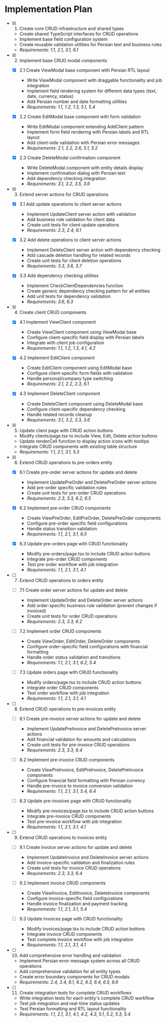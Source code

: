 # Implementation Plan

- [x] 1. Create core CRUD infrastructure and shared types
  - Create shared TypeScript interfaces for CRUD operations
  - Implement base field configuration system
  - Create reusable validation utilities for Persian text and business rules
  - _Requirements: 1.1, 2.1, 3.1, 6.1_

- [x] 2. Implement base CRUD modal components
  - [x] 2.1 Create ViewModal base component with Persian RTL layout
    - Write ViewModal component with draggable functionality and job integration
    - Implement field rendering system for different data types (text, date, currency, status)
    - Add Persian number and date formatting utilities
    - _Requirements: 1.1, 1.2, 1.3, 5.1, 5.4_

  - [x] 2.2 Create EditModal base component with form validation
    - Write EditModal component extending AddClient pattern
    - Implement form field rendering with Persian labels and RTL layout
    - Add client-side validation with Persian error messages
    - _Requirements: 2.1, 2.2, 2.6, 5.1, 5.2_

  - [x] 2.3 Create DeleteModal confirmation component
    - Write DeleteModal component with entity details display
    - Implement confirmation dialog with Persian text
    - Add dependency checking integration
    - _Requirements: 3.1, 3.2, 3.5, 3.6_

- [x] 3. Extend server actions for CRUD operations
  - [x] 3.1 Add update operations to client server actions
    - Implement UpdateClient server action with validation
    - Add business rule validation for client data
    - Create unit tests for client update operations
    - _Requirements: 2.3, 2.4, 6.1_

  - [x] 3.2 Add delete operations to client server actions
    - Implement DeleteClient server action with dependency checking
    - Add cascade deletion handling for related records
    - Create unit tests for client deletion operations
    - _Requirements: 3.3, 3.6, 3.7_

  - [x] 3.3 Add dependency checking utilities
    - Implement CheckClientDependencies function
    - Create generic dependency checking pattern for all entities
    - Add unit tests for dependency validation
    - _Requirements: 3.6, 6.3_

- [x] 4. Create client CRUD components
  - [x] 4.1 Implement ViewClient component
    - Create ViewClient component using ViewModal base
    - Configure client-specific field display with Persian labels
    - Integrate with client job configuration
    - _Requirements: 1.1, 1.2, 1.3, 4.1, 4.2_

  - [x] 4.2 Implement EditClient component
    - Create EditClient component using EditModal base
    - Configure client-specific form fields with validation
    - Handle personal/company type switching
    - _Requirements: 2.1, 2.2, 2.3, 6.1_

  - [x] 4.3 Implement DeleteClient component
    - Create DeleteClient component using DeleteModal base
    - Configure client-specific dependency checking
    - Handle related records cleanup
    - _Requirements: 3.1, 3.2, 3.3, 3.6_

- [x] 5. Update client page with CRUD action buttons
  - Modify clients/page.tsx to include View, Edit, Delete action buttons
  - Update renderCell function to display action icons with tooltips
  - Integrate CRUD components with existing table structure
  - _Requirements: 1.1, 2.1, 3.1, 5.3_

- [x] 6. Extend CRUD operations to pre-orders entity
  - [x] 6.1 Create pre-order server actions for update and delete
    - Implement UpdatePreOrder and DeletePreOrder server actions
    - Add pre-order specific validation rules
    - Create unit tests for pre-order CRUD operations
    - _Requirements: 2.3, 3.3, 6.2, 6.5_

  - [x] 6.2 Implement pre-order CRUD components
    - Create ViewPreOrder, EditPreOrder, DeletePreOrder components
    - Configure pre-order specific field configurations
    - Handle status transition validation
    - _Requirements: 1.1, 2.1, 3.1, 6.5_

  - [x] 6.3 Update pre-orders page with CRUD functionality
    - Modify pre-orders/page.tsx to include CRUD action buttons
    - Integrate pre-order CRUD components
    - Test pre-order workflow with job integration
    - _Requirements: 1.1, 2.1, 3.1, 4.1_

- [ ] 7. Extend CRUD operations to orders entity
  - [ ] 7.1 Create order server actions for update and delete
    - Implement UpdateOrder and DeleteOrder server actions
    - Add order-specific business rule validation (prevent changes if invoiced)
    - Create unit tests for order CRUD operations
    - _Requirements: 2.3, 3.3, 6.2_

  - [ ] 7.2 Implement order CRUD components
    - Create ViewOrder, EditOrder, DeleteOrder components
    - Configure order-specific field configurations with financial formatting
    - Handle order status validation and transitions
    - _Requirements: 1.1, 2.1, 3.1, 6.2, 5.4_

  - [ ] 7.3 Update orders page with CRUD functionality
    - Modify orders/page.tsx to include CRUD action buttons
    - Integrate order CRUD components
    - Test order workflow with job integration
    - _Requirements: 1.1, 2.1, 3.1, 4.1_

- [ ] 8. Extend CRUD operations to pre-invoices entity
  - [ ] 8.1 Create pre-invoice server actions for update and delete
    - Implement UpdatePreInvoice and DeletePreInvoice server actions
    - Add financial validation for amounts and calculations
    - Create unit tests for pre-invoice CRUD operations
    - _Requirements: 2.3, 3.3, 6.4_

  - [ ] 8.2 Implement pre-invoice CRUD components
    - Create ViewPreInvoice, EditPreInvoice, DeletePreInvoice components
    - Configure financial field formatting with Persian currency
    - Handle pre-invoice to invoice conversion validation
    - _Requirements: 1.1, 2.1, 3.1, 5.4, 6.4_

  - [ ] 8.3 Update pre-invoices page with CRUD functionality
    - Modify pre-invoices/page.tsx to include CRUD action buttons
    - Integrate pre-invoice CRUD components
    - Test pre-invoice workflow with job integration
    - _Requirements: 1.1, 2.1, 3.1, 4.1_

- [ ] 9. Extend CRUD operations to invoices entity
  - [ ] 9.1 Create invoice server actions for update and delete
    - Implement UpdateInvoice and DeleteInvoice server actions
    - Add invoice-specific validation and finalization rules
    - Create unit tests for invoice CRUD operations
    - _Requirements: 2.3, 3.3, 6.4_

  - [ ] 9.2 Implement invoice CRUD components
    - Create ViewInvoice, EditInvoice, DeleteInvoice components
    - Configure invoice-specific field configurations
    - Handle invoice finalization and payment tracking
    - _Requirements: 1.1, 2.1, 3.1, 5.4_

  - [ ] 9.3 Update invoices page with CRUD functionality
    - Modify invoices/page.tsx to include CRUD action buttons
    - Integrate invoice CRUD components
    - Test complete invoice workflow with job integration
    - _Requirements: 1.1, 2.1, 3.1, 4.1_

- [ ] 10. Add comprehensive error handling and validation
  - Implement Persian error message system across all CRUD operations
  - Add comprehensive validation for all entity types
  - Create error boundary components for CRUD modals
  - _Requirements: 2.4, 3.4, 6.1, 6.2, 6.3, 6.4, 6.5, 6.6_

- [ ] 11. Create integration tests for complete CRUD workflows
  - Write integration tests for each entity's complete CRUD workflow
  - Test job integration and real-time status updates
  - Test Persian formatting and RTL layout functionality
  - _Requirements: 1.1, 2.1, 3.1, 4.1, 4.2, 4.3, 5.1, 5.2, 5.3, 5.4_